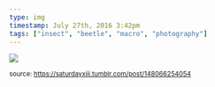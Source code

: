 ```yaml
---
type: img
timestamp: July 27th, 2016 3:42pm
tags: ["insect", "beetle", "macro", "photography"]
---
```

<img src="https://saturdayxiii.github.io/media/148066254054.jpg"/>
      
      
  
<small>source: https://saturdayxiii.tumblr.com/post/148066254054</small>